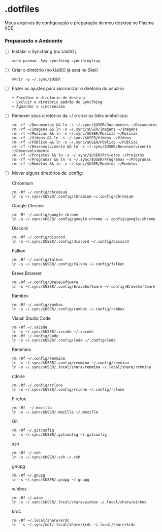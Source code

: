 # .dotfiles

Meus arquivos de configuração e preparação do meu desktop no Plasma KDE.

### Preparando o Ambiente

* [ ] Instalar o Syncthing (no UaiSO j
  ```
  sudo pacman -Syy syncthing syncthingtray
  ```
* [ ] Criar o diretório (no UaiSO já está no Skel)
  ```
  mkdir -p ~/.sync/$USER
  ```
* [ ] Fazer os ajustes para sincronizar o diretório do usuário
      
      + Escolher o diretório de destino
      + Excluir o diretório padrão do SyncThing
      + Aguardar o sincronismo

* [ ] Remover seus diretórios da ~/ e criar os links simbólicos:
  ```
  rm -rf ~/Documentos && ln -s ~/.sync/$USER/Documentos ~/Documentos
  rm -rf ~/Imagens && ln -s ~/.sync/$USER/Imagens ~/Imagens
  rm -rf ~/Músicas && ln -s ~/.sync/$USER/Músicas ~/Músicas
  rm -rf ~/Vídeos && ln -s ~/.sync/$USER/Vídeos ~/Vídeos
  rm -rf ~/Público && ln -s ~/.sync/$USER/Público ~/Público
  rm -rf ~/Desenvolvimento && ln -s ~/.sync/$USER/Desenvolvimento ~/Desenvolvimento
  rm -rf ~/Projetos && ln -s ~/.sync/$USER/Projetos ~/Projetos
  rm -rf ~/Programas && ln -s ~/.sync/$USER/Programas ~/Programas
  rm -rf ~/Modelos && ln -s ~/.sync/$USER/Modelos ~/Modelos
  
  ```
* [ ] Mover alguns diretórios de .config:
  
  Chromium
  ```
  rm -Rf ~/.config/chromium
  ln -s ~/.sync/$USER/.config/chromium ~/.config/chromium
  ```

  Google Chrome
  ```
  rm -Rf ~/.config/google-chrome 
  ln -s ~/.sync/$USER/.config/google-chrome ~/.config/google-chrome
  ```

  Discord
  ```
  rm -Rf ~/.config/discord 
  ln -s ~/.sync/$USER/.config/discord ~/.config/discord
  ```

  Falkon
   ```
  rm -Rf ~/.config/falkon
  ln -s ~/.sync/$USER/.config/falkon ~/.config/falkon
  ```
  
  Brave Browser
   ```
  rm -Rf ~/.config/BraveSoftware
  ln -s ~/.sync/$USER/.config/BraveSoftware ~/.config/BraveSoftware
  ```
  Rambox
   ```
  rm -Rf ~/.config/rambox
  ln -s ~/.sync/$USER/.config/rambox ~/.config/rambox
  ```
  Visual Studio Code
     ```
  rm -Rf ~/.vscode
  ln -s ~/.sync/$USER/.vscode ~/.vscode
  rm -Rf ~/.config/Code
  ln -s ~/.sync/$USER/.config/Code ~/.config/Code
  ```
  
  Remmina
   ```
  rm -Rf ~/.config/remmina
  ln -s ~/.sync/$USER/.config/remmina ~/.config/remmina
  ln -s ~/.sync/$USER/.local/share/remmina ~/.local/share/remmina
  
  ```
  rclone
  ```
  rm -Rf ~/.config/rclone
  ln -s ~/.sync/$USER/.config/rclone ~/.config/rclone
  ```
  
  Firefox
  ```
  rm -Rf  ~/.mozilla 
  ln -s ~/.sync/$USER/.mozilla ~/.mozilla 
  ```
  
  Git 
  ```
  rm -Rf ~/.gitconfig
  ln -s ~/.sync/$USER/.gitconfig ~/.gitconfig
  ```
  
  ssh
  ```
  rm -Rf ~/.ssh
  ln -s ~/.sync/$USER/.ssh ~/.ssh
  ```
  
  gnupg
  ```
  rm -Rf ~/.gnupg
  ln -s ~/.sync/$USER/.gnupg ~/.gnupg
  ```
  
  winbox
  ```
  rm -Rf ~/.wine
  ln -s ~/.sync/$USER/.local/share/winbox ~/.local/share/winbox
  ```
  
  krdc
  ```
  rm -Rf ~/.local/share/krdc
  ln `-s ~/.sync/mol/.local/share/krdc ~/.local/share/krdc
  ```
